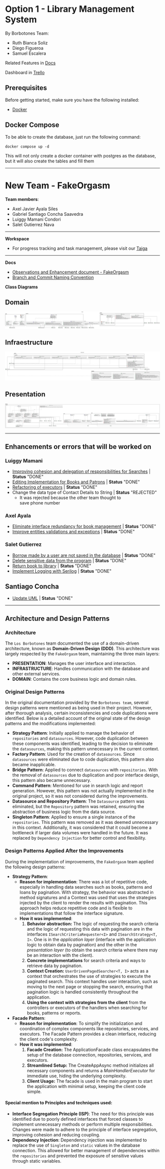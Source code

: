 # Option 1 - Library Management System

By Borbotones Team:
- Ruth Bianca Soliz 
- Diego Figueroa
- Samuel Escalera

Related Features in [Docs](https://drive.google.com/file/d/1-JL5HrP4XCGChKNjJDCH6o6TwO9xqdNo/view?usp=sharing)

Dashboard in [Trello](https://trello.com/b/BQ6Nl42q/progra-6-los-borbotones)

## Prerequisites

Before getting started, make sure you have the following installed:

- [Docker](https://www.docker.com/get-started)

## Docker Compose

To be able to create the database, just run the following command:
```
docker compose up -d
```
This will not only create a docker container with postgres as the database, but it will also create the tables and fill them

---
# New Team - FakeOrgasm
__Team members__:

- Axel Javier Ayala Siles
- Gabriel Santiago Concha Saavedra
- Luiggy Mamani Condori
- Salet Gutierrez Nava
---
__Workspace__

- For progress tracking and task management, please visit our [Taiga](https://tree.taiga.io/project/santiago_c_saavedra-fakeorgasm/taskboard/sprint-2-12683)
---
__Docs__

- [Observations and Enhancement document - FakeOrgasm](https://docs.google.com/document/d/1vNPznRAD0DpJuhCdCQYmk_fweOOlfJl5AA6nGSVpRyg/edit)
- [Branch and Commit Naming Convention](https://tree.taiga.io/project/santiago_c_saavedra-fakeorgasm/wiki/branch-and-commit-naming-convention)

__Class Diagrams__
## Domain
![domain](./system-design/class-diagram/exports/domain.svg)
## Infraestructure
![domain](./system-design/class-diagram/exports/infraestructure.svg)
## Presentation
![domain](./system-design/class-diagram/exports/presentation.svg)

---
## Enhancements or errors that will be worked on
### Luiggy Mamani

- [Improving cohesion and delegation of responsibilities for Searches](https://tree.taiga.io/project/santiago_c_saavedra-fakeorgasm/us/56?milestone=403375) | __Status__ "DONE"
- [Editing Implementation for Books and Patrons](https://tree.taiga.io/project/santiago_c_saavedra-fakeorgasm/us/43?milestone=403375) | __Status__ "DONE"
- [Refactoring of executors](https://tree.taiga.io/project/santiago_c_saavedra-fakeorgasm/us/66?milestone=403375) | __Status__ "DONE"
- Change the data type of Contact Details to String | __Status__ "REJECTED"
     + It was rejected because the other team thought to save phone number

### Axel Ayala
- [Eliminate interface redundancy for book management](https://tree.taiga.io/project/santiago_c_saavedra-fakeorgasm/us/46?milestone=403375) | __Status__ "DONE"
- [Improve entities validations and exceptions](https://tree.taiga.io/project/santiago_c_saavedra-fakeorgasm/us/60?milestone=403375) | __Status__ "DONE"

### Salet Gutierrez
- [Borrow made by a user are not saved in the database](https://tree.taiga.io/project/santiago_c_saavedra-fakeorgasm/us/37?milestone=403375) | __Status__ "DONE"
- [Delete sensitive data from the program](https://tree.taiga.io/project/santiago_c_saavedra-fakeorgasm/us/63?milestone=403375) | __Status__ "DONE"
- [Return book to library](https://tree.taiga.io/project/santiago_c_saavedra-fakeorgasm/us/79?milestone=403375) | __Status__ "DONE"
- [Implement Logging with Serilog](https://tree.taiga.io/project/santiago_c_saavedra-fakeorgasm/us/74?milestone=403375) | __Status__ "DONE"

## Santiago Concha
- [Update UML](https://tree.taiga.io/project/santiago_c_saavedra-fakeorgasm/task/65) | __Status__ "DONE"

---
## Architecture and Design Patterns

### Architecture

The `Los Borbotones` team documented the use of a domain-driven architecture, known as **Domain-Driven Design (DDD)**. This architecture was largely respected by the `FakeOrgasm` team, maintaining the three main layers:

- **PRESENTATION**: Manages the user interface and interaction.
- **INFRASTRUCTURE**: Handles communication with the database and other external services.
- **DOMAIN**: Contains the core business logic and domain rules.

### Original Design Patterns

In the original documentation provided by the `Borbotones team`, several design patterns were mentioned as being used in their project. However, after thorough analysis, certain inconsistencies and code duplications were identified. Below is a detailed account of the original state of the design patterns and the modifications implemented:

- **Strategy Pattern**: Initially applied to manage the behavior of `repositories` and `datasources`. However, code duplication between these components was identified, leading to the decision to eliminate the `datasources`, making this pattern unnecessary in the current context.
- **Factory Pattern**: Used for the creation of `datasources`. Since `datasources` were eliminated due to code duplication, this pattern also became inapplicable.
- **Bridge Pattern**: Applied to connect `datasources` with `repositories`. With the removal of `datasources` due to duplication and poor interface design, this pattern also became unnecessary.
- **Command Pattern**: Mentioned for use in search logic and report generation. However, this pattern was not actually implemented in the original project, so it was not considered during the improvements.
- **Datasource and Repository Pattern**: The `Datasource` pattern was eliminated, but the `Repository` pattern was retained, ensuring the abstraction of business logic from the data source.
- **Singleton Pattern**: Applied to ensure a single instance of the `repositories`. This pattern was removed as it was deemed unnecessary in this context. Additionally, it was considered that it could become a bottleneck if larger data volumes were handled in the future. It was replaced by `Dependency Injection` for better control and flexibility.

### Design Patterns Applied After the Improvements
During the implementation of improvements, the `FakeOrgasm` team applied the following design patterns:

- **Strategy Pattern**: 
     - **Reason for implementation**:
          There was a lot of repetitive code, especially in handling data searches such as books, patterns and loans by pagination. With strategy, the behavior was abstracted in method signatures and a Context was used that uses the strategies injected by the client to render the results with pagination.
          This approach helps reduce repetitive code and is flexible to implementations that follow the interface signature.
     - **How ​​it was implemented**:
          1. **Behavior abstraction:** The logic of requesting the search criteria and the logic of requesting this data with pagination are in the interfaces `ISearchCriteriaRequester<I>` and `ISearchStrategy<T, I>`. One is in the _application layer_ (interface with the application logic to obtain data by pagination) and the other in the _presentation layer_ (to obtain the search criteria where there may be an interaction with the client).
          2. **Concrete implementations** for search criteria and ways to retrieve data by pagination.
          3. **Context Creation:** `UserDrivenPagedSearcher<T, I>` acts as a context that orchestrates the use of strategies to execute the paginated search. This context handles user interaction, such as moving to the next page or stopping the search, ensuring that pagination logic is handled consistently throughout the application.
          4. **Using the context with strategies from the client** from the controllers or executors of the handlers when searching for books, patterns or reports.
- **Facade Pattern**:
     - **Reason for implementation**:
          To simplify the initialization and coordination of complex components like repositories, services, and executors. The Facade Pattern provides a clean interface, reducing the client code's complexity.
     - **How it was implemented**:
          1. **Facade Creation:** The ApplicationFacade class encapsulates the setup of the database connection, repositories, services, and executors.
          2. **Streamlined Setup:** The CreateAppAsync method initializes all necessary components and returns a _MainHandlerExecutor_ for immediate use, hiding the underlying complexity.
          3. **Client Usage:** The facade is used in the main program to start the application with minimal setup, keeping the client code simple.

#### Special mention to Principles and techniques used:
- **Interface Segregation Principle (ISP)**: The need for this principle was identified due to poorly defined interfaces that forced classes to implement unnecessary methods or perform multiple responsibilities. Changes were made to adhere to the principle of interface segregation, improving cohesion and reducing coupling.
- **Dependency Injection**: Dependency injection was implemented to replace the use of `Singleton` and `static` values in the database connection. This allowed for better management of dependencies within the `repositories` and prevented the exposure of sensitive values through static variables.